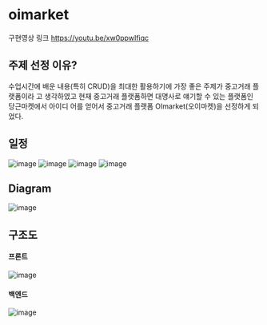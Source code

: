 # oimarket

구현영상 링크 https://youtu.be/xw0ppwIfiqc

## 주제 선정 이유?
수업시간에 배운 내용(특히 CRUD)을 최대한 활용하기에 가장 좋은 주제가 중고거래 플랫폼이라
고 생각하였고 현재 중고거래 플랫폼하면 대명사로 얘기할 수 있는 플랫폼인 당근마켓에서 아이디
어를 얻어서 중고거래 플랫폼 OImarket(오이마켓)을 선정하게 되었다.

## 일정
![image](https://github.com/jangmj1/oimarket/assets/121651944/881b43b3-17d0-4bfa-a4f4-037f15462db5)
![image](https://github.com/jangmj1/oimarket/assets/121651944/75dacc5d-d266-48e2-8904-bb26990d6271)
![image](https://github.com/jangmj1/oimarket/assets/121651944/fb77acaa-8f7e-4c0f-8355-f767715ce687)
![image](https://github.com/jangmj1/oimarket/assets/121651944/31989839-5470-497d-bc09-c941f968a019)

## Diagram
![image](https://github.com/jangmj1/oimarket/assets/121651944/a180c868-e599-46a0-a8df-4e12de2d508f)

## 구조도
#### 프론트
![image](https://github.com/jangmj1/oimarket/assets/121651944/733c9e68-796d-4323-9e62-78433a1b1a6f)


#### 백엔드
![image](https://github.com/jangmj1/oimarket/assets/121651944/76802f62-1f28-4b89-a80b-42d409df0395)




